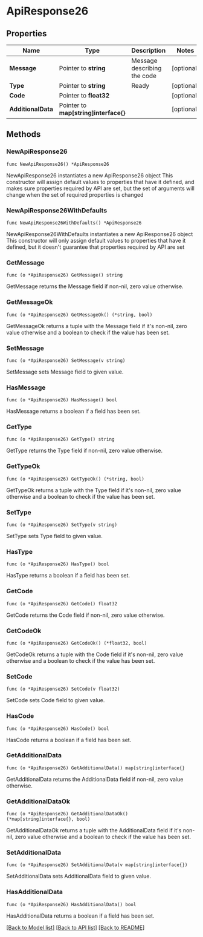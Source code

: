 # ApiResponse26

## Properties

Name | Type | Description | Notes
------------ | ------------- | ------------- | -------------
**Message** | Pointer to **string** | Message describing the code | [optional] 
**Type** | Pointer to **string** | Ready | [optional] 
**Code** | Pointer to **float32** |  | [optional] 
**AdditionalData** | Pointer to **map[string]interface{}** |  | [optional] 

## Methods

### NewApiResponse26

`func NewApiResponse26() *ApiResponse26`

NewApiResponse26 instantiates a new ApiResponse26 object
This constructor will assign default values to properties that have it defined,
and makes sure properties required by API are set, but the set of arguments
will change when the set of required properties is changed

### NewApiResponse26WithDefaults

`func NewApiResponse26WithDefaults() *ApiResponse26`

NewApiResponse26WithDefaults instantiates a new ApiResponse26 object
This constructor will only assign default values to properties that have it defined,
but it doesn't guarantee that properties required by API are set

### GetMessage

`func (o *ApiResponse26) GetMessage() string`

GetMessage returns the Message field if non-nil, zero value otherwise.

### GetMessageOk

`func (o *ApiResponse26) GetMessageOk() (*string, bool)`

GetMessageOk returns a tuple with the Message field if it's non-nil, zero value otherwise
and a boolean to check if the value has been set.

### SetMessage

`func (o *ApiResponse26) SetMessage(v string)`

SetMessage sets Message field to given value.

### HasMessage

`func (o *ApiResponse26) HasMessage() bool`

HasMessage returns a boolean if a field has been set.

### GetType

`func (o *ApiResponse26) GetType() string`

GetType returns the Type field if non-nil, zero value otherwise.

### GetTypeOk

`func (o *ApiResponse26) GetTypeOk() (*string, bool)`

GetTypeOk returns a tuple with the Type field if it's non-nil, zero value otherwise
and a boolean to check if the value has been set.

### SetType

`func (o *ApiResponse26) SetType(v string)`

SetType sets Type field to given value.

### HasType

`func (o *ApiResponse26) HasType() bool`

HasType returns a boolean if a field has been set.

### GetCode

`func (o *ApiResponse26) GetCode() float32`

GetCode returns the Code field if non-nil, zero value otherwise.

### GetCodeOk

`func (o *ApiResponse26) GetCodeOk() (*float32, bool)`

GetCodeOk returns a tuple with the Code field if it's non-nil, zero value otherwise
and a boolean to check if the value has been set.

### SetCode

`func (o *ApiResponse26) SetCode(v float32)`

SetCode sets Code field to given value.

### HasCode

`func (o *ApiResponse26) HasCode() bool`

HasCode returns a boolean if a field has been set.

### GetAdditionalData

`func (o *ApiResponse26) GetAdditionalData() map[string]interface{}`

GetAdditionalData returns the AdditionalData field if non-nil, zero value otherwise.

### GetAdditionalDataOk

`func (o *ApiResponse26) GetAdditionalDataOk() (*map[string]interface{}, bool)`

GetAdditionalDataOk returns a tuple with the AdditionalData field if it's non-nil, zero value otherwise
and a boolean to check if the value has been set.

### SetAdditionalData

`func (o *ApiResponse26) SetAdditionalData(v map[string]interface{})`

SetAdditionalData sets AdditionalData field to given value.

### HasAdditionalData

`func (o *ApiResponse26) HasAdditionalData() bool`

HasAdditionalData returns a boolean if a field has been set.


[[Back to Model list]](../README.md#documentation-for-models) [[Back to API list]](../README.md#documentation-for-api-endpoints) [[Back to README]](../README.md)


